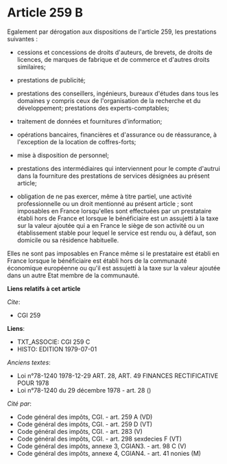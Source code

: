# Article 259 B

Egalement par dérogation aux dispositions de l'article 259, les prestations suivantes :

- cessions et concessions de droits d'auteurs, de brevets, de droits de licences, de marques de fabrique et de commerce et
d'autres droits similaires;

- prestations de publicité;

- prestations des conseillers, ingénieurs, bureaux d'études dans tous les domaines y compris ceux de l'organisation de la
recherche et du développement; prestations des experts-comptables;

- traitement de données et fournitures d'information;

- opérations bancaires, financières et d'assurance ou de réassurance, à l'exception de la location de coffres-forts;

- mise à disposition de personnel;

- prestations des intermédiaires qui interviennent pour le compte d'autrui dans la fourniture des prestations de services
désignées au présent article;

- obligation de ne pas exercer, même à titre partiel, une activité professionnelle ou un droit mentionné au présent article ;
sont imposables en France lorsqu'elles sont effectuées par un prestataire établi hors de France et lorsque le bénéficiaire
est un assujetti à la taxe sur la valeur ajoutée qui a en France le siège de son activité ou un établissement stable pour
lequel le service est rendu ou, à défaut, son domicile ou sa résidence habituelle.

Elles ne sont pas imposables en France même si le prestataire est établi en France lorsque le bénéficiaire est établi hors de
la communauté économique européenne ou qu'il est assujetti à la taxe sur la valeur ajoutée dans un autre Etat membre de la
communauté.

**Liens relatifs à cet article**

_Cite_:

  - CGI 259

**Liens**:

  - TXT_ASSOCIE: CGI 259 C
  - HISTO: EDITION 1979-07-01

_Anciens textes_:

  - Loi n°78-1240 1978-12-29 ART. 28, ART. 49 FINANCES RECTIFICATIVE POUR 1978
  - Loi n°78-1240 du 29 décembre 1978 - art. 28 ()

_Cité par_:

  - Code général des impôts, CGI. - art. 259 A (VD)
  - Code général des impôts, CGI. - art. 259 D (VT)
  - Code général des impôts, CGI. - art. 283 (V)
  - Code général des impôts, CGI. - art. 298 sexdecies F (VT)
  - Code général des impôts, annexe 3, CGIAN3. - art. 98 C (V)
  - Code général des impôts, annexe 4, CGIAN4. - art. 41 nonies (M)
